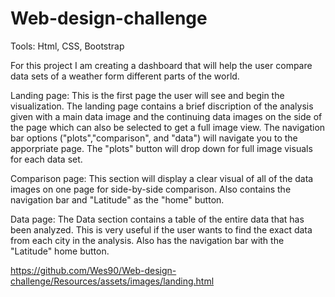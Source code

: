 # Web-design-challenge


Tools: Html, CSS, Bootstrap


For this project I am creating a dashboard that will help the user compare data sets of a weather form different parts of the world.


Landing page: 
This is the first page the user will see and begin the visualization. The landing page contains a brief discription of the analysis given with a 
main data image and the continuing data images on the side of the page which can also be selected to get a full image view. The navigation bar 
options ("plots","comparison", and "data") will navigate you to the apporpriate page. The "plots" button will drop down for full image visuals for each data set.

Comparison page:
This section will display a clear visual of all of the data images on one page for side-by-side comparison. Also contains the navigation bar 
and "Latitude" as the "home" button.

Data page:
The Data section contains a table of the entire data that has been analyzed. This is very useful if the user wants to find the exact data from each city in the analysis.
Also has the navigation bar with the "Latitude" home button.

https://github.com/Wes90/Web-design-challenge/Resources/assets/images/landing.html








